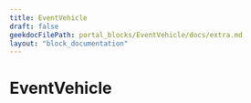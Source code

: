 ```yaml
---
title: EventVehicle
draft: false
geekdocFilePath: portal_blocks/EventVehicle/docs/extra.md
layout: "block_documentation"
---
```

# EventVehicle